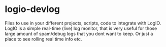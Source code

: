# logio-devlog
Files to use in your different projects, scripts, code to integrate with LogIO. LogIO is a simple real-time (live) log monitor, that is very useful for those large amount of spam/debug logs that you dont want to keep. Or just a place to see rolling real time info etc.
